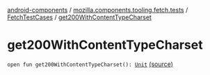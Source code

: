 [android-components](../../index.md) / [mozilla.components.tooling.fetch.tests](../index.md) / [FetchTestCases](index.md) / [get200WithContentTypeCharset](./get200-with-content-type-charset.md)

# get200WithContentTypeCharset

`open fun get200WithContentTypeCharset(): `[`Unit`](https://kotlinlang.org/api/latest/jvm/stdlib/kotlin/-unit/index.html) [(source)](https://github.com/mozilla-mobile/android-components/blob/master/components/tooling/fetch-tests/src/main/java/mozilla/components/tooling/fetch/tests/FetchTestCases.kt#L436)
